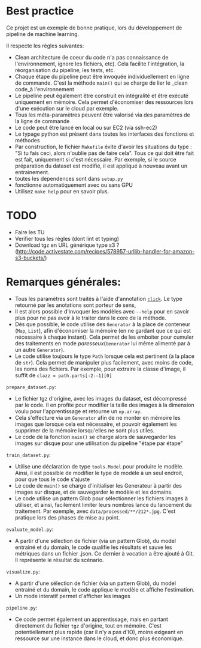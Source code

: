 # Best practice
Ce projet est un exemple de bonne pratique, lors du développement de pipeline de machine learning.

Il respecte les règles suivantes:
- Clean architecture (le coeur du code n'a pas connaissance de l'environnement, 
ignore les fichiers, etc). Cela facilite l'intégration, la réorganisation du pipeline, les tests, etc.
- Chaque étape du pipeline peut être invoquée individuellement en ligne de commande.
C'est la méthode `main()` qui se charge de lier le _clean code_à l'environnement
- Le pipeline peut également être construit en intégralité et être exécuté uniquement en mémoire.
Cela permet d'économiser des ressources lors d'une exécution sur le cloud par exemple.
- Tous les méta-paramètres peuvent être valorisé via des paramètres de la ligne de commande
- Le code peut être lancé en local ou sur EC2 (via ssh-ec2)
- Le typage python est présent dans toutes les interfaces des fonctions et méthodes
- Par construction, le fichier `Makefile` évite d'avoir les situations du type :
"Si tu fais ceci, alors n'oublie pas de faire cela". Tous ce qui doit être fait est fait, uniquement
si c'est nécessaire. Par exemple, si le source préparation du dataset est modifié, il est appliqué à nouveau
avant un entrainement.
- toutes les dependences sont dans `setup.py`
- fonctionne automatiquement avec ou sans GPU
- Utilisez `make help` pour en savoir plus.

# TODO
- Faire les TU
- Verifier tous les règles (dont lint et typing)
- Download tgz en URL générique type s3 ? (http://code.activestate.com/recipes/578957-urllib-handler-for-amazon-s3-buckets/)

# Remarques générales:
- Tous les paramètres sont traités à l'aide d'annotation [`click`](https://click.palletsprojects.com/en/7.x/). 
Le type retourné par les anotations sont porteur de sens, 
- Il est alors possible d'invoquer les modèles avec `--help` pour en savoir plus
pour ne pas avoir à le traiter dans le core de la méthode.
- Dès que possible, le code utilise des `Generator` à la place de conteneur (`Map`, `List`), afin
d'économiser la mémoire (en ne gardant que ce qui est nécessaire à chaque instant).
Cela permet de les emboiter pour cumuler des traitements en mode _paresseux_(`Generator` lui même
alimenté par à un autre `Generator`). 
- Le code utilise toujours le type `Path` lorsque cela est pertinent (à la place de `str`). Cela
permet de manipuler plus facilement, avec moins de code, les noms des fichiers. Par exemple, pour
extraire la classe d'image, il suffit de `clazz = path.parts[-2:-1][0]`

`prepare_dataset.py`:
- Le fichier tgz d'origine, avec les images du dataset, est décompressé par le code. Il en profite 
pour modifier la taille des images à la dimension voulu pour l'apprentissage et retourne un `np.array`.
- Cela s'effecture via un `Generator` afin de ne monter en mémoire les images que lorsque cela est nécessaire,
et pouvoir également les supprimer de la mémoire lorsqu'elles ne sont plus utiles. 
- Le code de la fonction `main()` se charge alors de sauvegarder les images sur disque pour une utilisation
du pipeline "étape par étape"

`train_dataset.py`:
- Utilise une déclaration de type `tools.Model` pour produire le modèle. Ainsi, il est possible de modifier le
type de modèle à un seul endroit, pour que tous le code s'ajuste
- Le code de `main()` se charge d'initialiser les Generateur à partir des images sur disque,
et de sauvegarder le modèle et les domains.
- Le code utilise un pattern Glob pour sélectionner les fichiers images à utiliser, et ainsi, facilement
limiter leurs nombres lance du lancement du traitement. Par exemple, avec `data/processed/**/212*.jpg`.
C'est pratique lors des phases de mise au point.

`evaluate_model.py`:
- A partir d'une sélection de fichier (via un pattern Glob), du model entrainé et du domain,
le code qualifie les résultats et sauve les métriques dans un fichier .json. Ce dernier à vocation a être
ajouté à Git. Il représente le résultat du scénario.

`visualize.py`:
- A partir d'une sélection de fichier (via un pattern Glob), du model entrainé et du domain,
le code applique le modèle et affiche l'estimation.
- Un mode interatif permet d'afficher les images

`pipeline.py`:
- Ce code permet également un apprentissage, mais en partant directement du fichier `tgz` d'origine, tout
en mémoire. C'est potentiellement plus rapide (car il n'y a pas d'IO), moins exigeant en ressource sur une 
instance dans le cloud, et donc plus économique.

